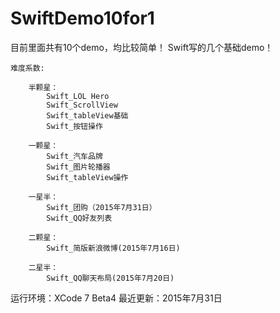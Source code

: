# SwiftDemo10for1


目前里面共有10个demo，均比较简单！
Swift写的几个基础demo！



	难度系数:

		半颗星：
			Swift_LOL Hero
			Swift_ScrollView
			Swift_tableView基础
			Swift_按钮操作

		一颗星：
			Swift_汽车品牌
			Swift_图片轮播器
			Swift_tableView操作

		一星半：
			Swift_团购（2015年7月31日）
			Swift_QQ好友列表
	
		二颗星：
			Swift_简版新浪微博(2015年7月16日)
		
		二星半：
			Swift_QQ聊天布局(2015年7月20日)

运行环境：XCode 7 Beta4
最近更新：2015年7月31日
